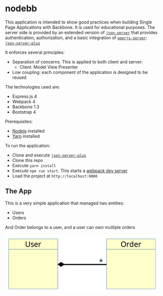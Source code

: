 # nodebb

This application is intended to show good practices when building Single Page Applications with Backbone. It is used for educational purposes. The server side is provided by an extended version of [`json-server`](https://github.com/typicode/json-server) that provides authentication, authorization, and a basic integration of [`peerjs-server`](https://github.com/peers/peerjs-server): [`json-server-plus`](https://github.com/neich/json-server-plus) 

It enforces several principles:

* Separation of concerns. This is applied to both client and server:
  * Client: Model View Presenter
* Low coupling: each component of the application is designed to be reused

The technologies used are:

* Express.js 4
* Webpack 4
* Backbone 1.3
* Bootstrap 4

Prerequisites:

* [Nodejs](https://nodejs.org) installed
* [Yarn](https://yarnpkg.com) installed

To run the application:

- Clone and execute [`json-server-plus`](https://github.com/neich/json-server-plus)
- Clone this repo
- Execute `yarn install`
- Execute `npm run start`. This starts a [webpack dev server](https://github.com/webpack/webpack-dev-server)
- Load the project at `http://localhost:9000`


## The App

This is a very simple application that managed two entities:

* Users
* Orders

And Order belongs to a user, and a user can own multiple orders

![User Order relationship](https://raw.githubusercontent.com/neich/nodebb/master/images/user_order.png)

